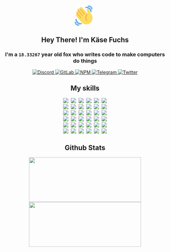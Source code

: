 <div><p align=center><img src=./resources/images/wave.gif width=64px height=64px></p><h2 align=center>Hey There! I'm Käse Fuchs</h2><h3 align=center>I'm a <code>18.33267</code> year old fox who writes code to make computers do things</h3><p align=center><a href=https://discord.com/users/507526681125322772><img alt=Discord src="https://img.shields.io/badge/Discord-5865F2?logo=discord&logoColor=white&style=flat-square#8fc6baf4e867607719535831024af503"> </a><a href=https://gitlab.com/kasefuchs><img alt=GitLab src="https://img.shields.io/badge/GitLab-330F63?logo=gitlab&logoColor=white&style=flat-square#8fc6baf4e867607719535831024af503"> </a><a href=https://npmjs.com/~kasefuchs><img alt=NPM src="https://img.shields.io/badge/NPM-CB3837?logo=npm&logoColor=white&style=flat-square#8fc6baf4e867607719535831024af503"> </a><a href=https://t.me/kasefuchs><img alt=Telegram src="https://img.shields.io/badge/Telegram-2CA5E0?logo=telegram&logoColor=white&style=flat-square#8fc6baf4e867607719535831024af503"> </a><a href=https://twitter.com/kasefuchs><img alt=Twitter src="https://img.shields.io/badge/Twitter-1DA1F2?logo=twitter&logoColor=white&style=flat-square#8fc6baf4e867607719535831024af503"></a></p><h2 align=center>My skills</h2><p align=center><a href=https://aws.amazon.com/ ><picture><source srcset="https://skillicons.dev/icons?i=aws&theme=dark#8fc6baf4e867607719535831024af503" media="(prefers-color-scheme: dark)"><source srcset="https://skillicons.dev/icons?i=aws&theme=light#8fc6baf4e867607719535831024af503" media="(prefers-color-scheme: light), (prefers-color-scheme: no-preference)"><img src="https://skillicons.dev/icons?i=aws&theme=light#8fc6baf4e867607719535831024af503"></picture></a>&nbsp;&nbsp;<a href=https://en.wikipedia.org/wiki/Bash_(Unix_shell)><picture><source srcset="https://skillicons.dev/icons?i=bash&theme=dark#8fc6baf4e867607719535831024af503" media="(prefers-color-scheme: dark)"><source srcset="https://skillicons.dev/icons?i=bash&theme=light#8fc6baf4e867607719535831024af503" media="(prefers-color-scheme: light), (prefers-color-scheme: no-preference)"><img src="https://skillicons.dev/icons?i=bash&theme=light#8fc6baf4e867607719535831024af503"></picture></a>&nbsp;&nbsp;<a href=https://discord.com/developers/docs><picture><source srcset="https://skillicons.dev/icons?i=bots&theme=dark#8fc6baf4e867607719535831024af503" media="(prefers-color-scheme: dark)"><source srcset="https://skillicons.dev/icons?i=bots&theme=light#8fc6baf4e867607719535831024af503" media="(prefers-color-scheme: light), (prefers-color-scheme: no-preference)"><img src="https://skillicons.dev/icons?i=bots&theme=light#8fc6baf4e867607719535831024af503"></picture></a>&nbsp;&nbsp;<a href=https://www.cloudflare.com/ ><picture><source srcset="https://skillicons.dev/icons?i=cloudflare&theme=dark#8fc6baf4e867607719535831024af503" media="(prefers-color-scheme: dark)"><source srcset="https://skillicons.dev/icons?i=cloudflare&theme=light#8fc6baf4e867607719535831024af503" media="(prefers-color-scheme: light), (prefers-color-scheme: no-preference)"><img src="https://skillicons.dev/icons?i=cloudflare&theme=light#8fc6baf4e867607719535831024af503"></picture></a>&nbsp;&nbsp;<a href=https://en.wikipedia.org/wiki/CSS><picture><source srcset="https://skillicons.dev/icons?i=css&theme=dark#8fc6baf4e867607719535831024af503" media="(prefers-color-scheme: dark)"><source srcset="https://skillicons.dev/icons?i=css&theme=light#8fc6baf4e867607719535831024af503" media="(prefers-color-scheme: light), (prefers-color-scheme: no-preference)"><img src="https://skillicons.dev/icons?i=css&theme=light#8fc6baf4e867607719535831024af503"></picture></a>&nbsp;&nbsp;<a href=https://www.docker.com/ ><picture><source srcset="https://skillicons.dev/icons?i=docker&theme=dark#8fc6baf4e867607719535831024af503" media="(prefers-color-scheme: dark)"><source srcset="https://skillicons.dev/icons?i=docker&theme=light#8fc6baf4e867607719535831024af503" media="(prefers-color-scheme: light), (prefers-color-scheme: no-preference)"><img src="https://skillicons.dev/icons?i=docker&theme=light#8fc6baf4e867607719535831024af503"></picture></a><br><a href=https://www.electronjs.org/ ><picture><source srcset="https://skillicons.dev/icons?i=electron&theme=dark#8fc6baf4e867607719535831024af503" media="(prefers-color-scheme: dark)"><source srcset="https://skillicons.dev/icons?i=electron&theme=light#8fc6baf4e867607719535831024af503" media="(prefers-color-scheme: light), (prefers-color-scheme: no-preference)"><img src="https://skillicons.dev/icons?i=electron&theme=light#8fc6baf4e867607719535831024af503"></picture></a>&nbsp;&nbsp;<a href=https://expressjs.com/ ><picture><source srcset="https://skillicons.dev/icons?i=express&theme=dark#8fc6baf4e867607719535831024af503" media="(prefers-color-scheme: dark)"><source srcset="https://skillicons.dev/icons?i=express&theme=light#8fc6baf4e867607719535831024af503" media="(prefers-color-scheme: light), (prefers-color-scheme: no-preference)"><img src="https://skillicons.dev/icons?i=express&theme=light#8fc6baf4e867607719535831024af503"></picture></a>&nbsp;&nbsp;<a href=https://www.figma.com/ ><picture><source srcset="https://skillicons.dev/icons?i=figma&theme=dark#8fc6baf4e867607719535831024af503" media="(prefers-color-scheme: dark)"><source srcset="https://skillicons.dev/icons?i=figma&theme=light#8fc6baf4e867607719535831024af503" media="(prefers-color-scheme: light), (prefers-color-scheme: no-preference)"><img src="https://skillicons.dev/icons?i=figma&theme=light#8fc6baf4e867607719535831024af503"></picture></a>&nbsp;&nbsp;<a href=https://firebase.google.com/ ><picture><source srcset="https://skillicons.dev/icons?i=firebase&theme=dark#8fc6baf4e867607719535831024af503" media="(prefers-color-scheme: dark)"><source srcset="https://skillicons.dev/icons?i=firebase&theme=light#8fc6baf4e867607719535831024af503" media="(prefers-color-scheme: light), (prefers-color-scheme: no-preference)"><img src="https://skillicons.dev/icons?i=firebase&theme=light#8fc6baf4e867607719535831024af503"></picture></a>&nbsp;&nbsp;<a href=https://flask.palletsprojects.com/ ><picture><source srcset="https://skillicons.dev/icons?i=flask&theme=dark#8fc6baf4e867607719535831024af503" media="(prefers-color-scheme: dark)"><source srcset="https://skillicons.dev/icons?i=flask&theme=light#8fc6baf4e867607719535831024af503" media="(prefers-color-scheme: light), (prefers-color-scheme: no-preference)"><img src="https://skillicons.dev/icons?i=flask&theme=light#8fc6baf4e867607719535831024af503"></picture></a>&nbsp;&nbsp;<a href=https://cloud.google.com/ ><picture><source srcset="https://skillicons.dev/icons?i=gcp&theme=dark#8fc6baf4e867607719535831024af503" media="(prefers-color-scheme: dark)"><source srcset="https://skillicons.dev/icons?i=gcp&theme=light#8fc6baf4e867607719535831024af503" media="(prefers-color-scheme: light), (prefers-color-scheme: no-preference)"><img src="https://skillicons.dev/icons?i=gcp&theme=light#8fc6baf4e867607719535831024af503"></picture></a><br><a href=https://git-scm.com/ ><picture><source srcset="https://skillicons.dev/icons?i=git&theme=dark#8fc6baf4e867607719535831024af503" media="(prefers-color-scheme: dark)"><source srcset="https://skillicons.dev/icons?i=git&theme=light#8fc6baf4e867607719535831024af503" media="(prefers-color-scheme: light), (prefers-color-scheme: no-preference)"><img src="https://skillicons.dev/icons?i=git&theme=light#8fc6baf4e867607719535831024af503"></picture></a>&nbsp;&nbsp;<a href=https://github.com/ ><picture><source srcset="https://skillicons.dev/icons?i=github&theme=dark#8fc6baf4e867607719535831024af503" media="(prefers-color-scheme: dark)"><source srcset="https://skillicons.dev/icons?i=github&theme=light#8fc6baf4e867607719535831024af503" media="(prefers-color-scheme: light), (prefers-color-scheme: no-preference)"><img src="https://skillicons.dev/icons?i=github&theme=light#8fc6baf4e867607719535831024af503"></picture></a>&nbsp;&nbsp;<a href=https://gitlab.com/ ><picture><source srcset="https://skillicons.dev/icons?i=gitlab&theme=dark#8fc6baf4e867607719535831024af503" media="(prefers-color-scheme: dark)"><source srcset="https://skillicons.dev/icons?i=gitlab&theme=light#8fc6baf4e867607719535831024af503" media="(prefers-color-scheme: light), (prefers-color-scheme: no-preference)"><img src="https://skillicons.dev/icons?i=gitlab&theme=light#8fc6baf4e867607719535831024af503"></picture></a>&nbsp;&nbsp;<a href=https://www.heroku.com/ ><picture><source srcset="https://skillicons.dev/icons?i=heroku&theme=dark#8fc6baf4e867607719535831024af503" media="(prefers-color-scheme: dark)"><source srcset="https://skillicons.dev/icons?i=heroku&theme=light#8fc6baf4e867607719535831024af503" media="(prefers-color-scheme: light), (prefers-color-scheme: no-preference)"><img src="https://skillicons.dev/icons?i=heroku&theme=light#8fc6baf4e867607719535831024af503"></picture></a>&nbsp;&nbsp;<a href=https://en.wikipedia.org/wiki/HTML><picture><source srcset="https://skillicons.dev/icons?i=html&theme=dark#8fc6baf4e867607719535831024af503" media="(prefers-color-scheme: dark)"><source srcset="https://skillicons.dev/icons?i=html&theme=light#8fc6baf4e867607719535831024af503" media="(prefers-color-scheme: light), (prefers-color-scheme: no-preference)"><img src="https://skillicons.dev/icons?i=html&theme=light#8fc6baf4e867607719535831024af503"></picture></a>&nbsp;&nbsp;<a href=https://en.wikipedia.org/wiki/JavaScript><picture><source srcset="https://skillicons.dev/icons?i=js&theme=dark#8fc6baf4e867607719535831024af503" media="(prefers-color-scheme: dark)"><source srcset="https://skillicons.dev/icons?i=js&theme=light#8fc6baf4e867607719535831024af503" media="(prefers-color-scheme: light), (prefers-color-scheme: no-preference)"><img src="https://skillicons.dev/icons?i=js&theme=light#8fc6baf4e867607719535831024af503"></picture></a><br><a href=https://en.wikipedia.org/wiki/Linux><picture><source srcset="https://skillicons.dev/icons?i=linux&theme=dark#8fc6baf4e867607719535831024af503" media="(prefers-color-scheme: dark)"><source srcset="https://skillicons.dev/icons?i=linux&theme=light#8fc6baf4e867607719535831024af503" media="(prefers-color-scheme: light), (prefers-color-scheme: no-preference)"><img src="https://skillicons.dev/icons?i=linux&theme=light#8fc6baf4e867607719535831024af503"></picture></a>&nbsp;&nbsp;<a href=https://mui.com/ ><picture><source srcset="https://skillicons.dev/icons?i=materialui&theme=dark#8fc6baf4e867607719535831024af503" media="(prefers-color-scheme: dark)"><source srcset="https://skillicons.dev/icons?i=materialui&theme=light#8fc6baf4e867607719535831024af503" media="(prefers-color-scheme: light), (prefers-color-scheme: no-preference)"><img src="https://skillicons.dev/icons?i=materialui&theme=light#8fc6baf4e867607719535831024af503"></picture></a>&nbsp;&nbsp;<a href=https://en.wikipedia.org/wiki/Markdown><picture><source srcset="https://skillicons.dev/icons?i=md&theme=dark#8fc6baf4e867607719535831024af503" media="(prefers-color-scheme: dark)"><source srcset="https://skillicons.dev/icons?i=md&theme=light#8fc6baf4e867607719535831024af503" media="(prefers-color-scheme: light), (prefers-color-scheme: no-preference)"><img src="https://skillicons.dev/icons?i=md&theme=light#8fc6baf4e867607719535831024af503"></picture></a>&nbsp;&nbsp;<a href=https://www.mongodb.com/ ><picture><source srcset="https://skillicons.dev/icons?i=mongodb&theme=dark#8fc6baf4e867607719535831024af503" media="(prefers-color-scheme: dark)"><source srcset="https://skillicons.dev/icons?i=mongodb&theme=light#8fc6baf4e867607719535831024af503" media="(prefers-color-scheme: light), (prefers-color-scheme: no-preference)"><img src="https://skillicons.dev/icons?i=mongodb&theme=light#8fc6baf4e867607719535831024af503"></picture></a>&nbsp;&nbsp;<a href=https://www.mysql.com/ ><picture><source srcset="https://skillicons.dev/icons?i=mysql&theme=dark#8fc6baf4e867607719535831024af503" media="(prefers-color-scheme: dark)"><source srcset="https://skillicons.dev/icons?i=mysql&theme=light#8fc6baf4e867607719535831024af503" media="(prefers-color-scheme: light), (prefers-color-scheme: no-preference)"><img src="https://skillicons.dev/icons?i=mysql&theme=light#8fc6baf4e867607719535831024af503"></picture></a>&nbsp;&nbsp;<a href=https://nextjs.org/ ><picture><source srcset="https://skillicons.dev/icons?i=nextjs&theme=dark#8fc6baf4e867607719535831024af503" media="(prefers-color-scheme: dark)"><source srcset="https://skillicons.dev/icons?i=nextjs&theme=light#8fc6baf4e867607719535831024af503" media="(prefers-color-scheme: light), (prefers-color-scheme: no-preference)"><img src="https://skillicons.dev/icons?i=nextjs&theme=light#8fc6baf4e867607719535831024af503"></picture></a><br><a href=https://nodejs.org/en/ ><picture><source srcset="https://skillicons.dev/icons?i=nodejs&theme=dark#8fc6baf4e867607719535831024af503" media="(prefers-color-scheme: dark)"><source srcset="https://skillicons.dev/icons?i=nodejs&theme=light#8fc6baf4e867607719535831024af503" media="(prefers-color-scheme: light), (prefers-color-scheme: no-preference)"><img src="https://skillicons.dev/icons?i=nodejs&theme=light#8fc6baf4e867607719535831024af503"></picture></a>&nbsp;&nbsp;<a href=https://www.postgresql.org/ ><picture><source srcset="https://skillicons.dev/icons?i=postgres&theme=dark#8fc6baf4e867607719535831024af503" media="(prefers-color-scheme: dark)"><source srcset="https://skillicons.dev/icons?i=postgres&theme=light#8fc6baf4e867607719535831024af503" media="(prefers-color-scheme: light), (prefers-color-scheme: no-preference)"><img src="https://skillicons.dev/icons?i=postgres&theme=light#8fc6baf4e867607719535831024af503"></picture></a>&nbsp;&nbsp;<a href=https://learn.microsoft.com/en-us/powershell/ ><picture><source srcset="https://skillicons.dev/icons?i=powershell&theme=dark#8fc6baf4e867607719535831024af503" media="(prefers-color-scheme: dark)"><source srcset="https://skillicons.dev/icons?i=powershell&theme=light#8fc6baf4e867607719535831024af503" media="(prefers-color-scheme: light), (prefers-color-scheme: no-preference)"><img src="https://skillicons.dev/icons?i=powershell&theme=light#8fc6baf4e867607719535831024af503"></picture></a>&nbsp;&nbsp;<a href=https://www.python.org/ ><picture><source srcset="https://skillicons.dev/icons?i=py&theme=dark#8fc6baf4e867607719535831024af503" media="(prefers-color-scheme: dark)"><source srcset="https://skillicons.dev/icons?i=py&theme=light#8fc6baf4e867607719535831024af503" media="(prefers-color-scheme: light), (prefers-color-scheme: no-preference)"><img src="https://skillicons.dev/icons?i=py&theme=light#8fc6baf4e867607719535831024af503"></picture></a>&nbsp;&nbsp;<a href=https://www.raspberrypi.org/ ><picture><source srcset="https://skillicons.dev/icons?i=raspberrypi&theme=dark#8fc6baf4e867607719535831024af503" media="(prefers-color-scheme: dark)"><source srcset="https://skillicons.dev/icons?i=raspberrypi&theme=light#8fc6baf4e867607719535831024af503" media="(prefers-color-scheme: light), (prefers-color-scheme: no-preference)"><img src="https://skillicons.dev/icons?i=raspberrypi&theme=light#8fc6baf4e867607719535831024af503"></picture></a>&nbsp;&nbsp;<a href=https://reactjs.org/ ><picture><source srcset="https://skillicons.dev/icons?i=react&theme=dark#8fc6baf4e867607719535831024af503" media="(prefers-color-scheme: dark)"><source srcset="https://skillicons.dev/icons?i=react&theme=light#8fc6baf4e867607719535831024af503" media="(prefers-color-scheme: light), (prefers-color-scheme: no-preference)"><img src="https://skillicons.dev/icons?i=react&theme=light#8fc6baf4e867607719535831024af503"></picture></a><br><a href=https://redux.js.org/ ><picture><source srcset="https://skillicons.dev/icons?i=redux&theme=dark#8fc6baf4e867607719535831024af503" media="(prefers-color-scheme: dark)"><source srcset="https://skillicons.dev/icons?i=redux&theme=light#8fc6baf4e867607719535831024af503" media="(prefers-color-scheme: light), (prefers-color-scheme: no-preference)"><img src="https://skillicons.dev/icons?i=redux&theme=light#8fc6baf4e867607719535831024af503"></picture></a>&nbsp;&nbsp;<a href=https://en.wikipedia.org/wiki/Regular_expression><picture><source srcset="https://skillicons.dev/icons?i=regex&theme=dark#8fc6baf4e867607719535831024af503" media="(prefers-color-scheme: dark)"><source srcset="https://skillicons.dev/icons?i=regex&theme=light#8fc6baf4e867607719535831024af503" media="(prefers-color-scheme: light), (prefers-color-scheme: no-preference)"><img src="https://skillicons.dev/icons?i=regex&theme=light#8fc6baf4e867607719535831024af503"></picture></a>&nbsp;&nbsp;<a href=https://en.wikipedia.org/wiki/Sass_(stylesheet_language)><picture><source srcset="https://skillicons.dev/icons?i=sass&theme=dark#8fc6baf4e867607719535831024af503" media="(prefers-color-scheme: dark)"><source srcset="https://skillicons.dev/icons?i=sass&theme=light#8fc6baf4e867607719535831024af503" media="(prefers-color-scheme: light), (prefers-color-scheme: no-preference)"><img src="https://skillicons.dev/icons?i=sass&theme=light#8fc6baf4e867607719535831024af503"></picture></a>&nbsp;&nbsp;<a href=https://www.typescriptlang.org/ ><picture><source srcset="https://skillicons.dev/icons?i=ts&theme=dark#8fc6baf4e867607719535831024af503" media="(prefers-color-scheme: dark)"><source srcset="https://skillicons.dev/icons?i=ts&theme=light#8fc6baf4e867607719535831024af503" media="(prefers-color-scheme: light), (prefers-color-scheme: no-preference)"><img src="https://skillicons.dev/icons?i=ts&theme=light#8fc6baf4e867607719535831024af503"></picture></a>&nbsp;&nbsp;<a href=https://unity.com/ ><picture><source srcset="https://skillicons.dev/icons?i=unity&theme=dark#8fc6baf4e867607719535831024af503" media="(prefers-color-scheme: dark)"><source srcset="https://skillicons.dev/icons?i=unity&theme=light#8fc6baf4e867607719535831024af503" media="(prefers-color-scheme: light), (prefers-color-scheme: no-preference)"><img src="https://skillicons.dev/icons?i=unity&theme=light#8fc6baf4e867607719535831024af503"></picture></a>&nbsp;&nbsp;<a href=https://workers.cloudflare.com/ ><picture><source srcset="https://skillicons.dev/icons?i=workers&theme=dark#8fc6baf4e867607719535831024af503" media="(prefers-color-scheme: dark)"><source srcset="https://skillicons.dev/icons?i=workers&theme=light#8fc6baf4e867607719535831024af503" media="(prefers-color-scheme: light), (prefers-color-scheme: no-preference)"><img src="https://skillicons.dev/icons?i=workers&theme=light#8fc6baf4e867607719535831024af503"></picture></a><br></p><h2 align=center>Github Stats</h2><p align=center><picture><source srcset="https://github-readme-stats-kasefuchs.vercel.app/api/?count_private=true&hide_border=true&hide_rank=true&line_height=20&hide_title=true&username=Kasefuchs&theme=dark#8fc6baf4e867607719535831024af503" media="(prefers-color-scheme: dark)"><source srcset="https://github-readme-stats-kasefuchs.vercel.app/api/?count_private=true&hide_border=true&hide_rank=true&line_height=20&hide_title=true&username=Kasefuchs&theme=light#8fc6baf4e867607719535831024af503" media="(prefers-color-scheme: light), (prefers-color-scheme: no-preference)"><img align=middle width=350 height=140 src="https://github-readme-stats-kasefuchs.vercel.app/api/?count_private=true&hide_border=true&hide_rank=true&line_height=20&hide_title=true&username=Kasefuchs&theme=light#8fc6baf4e867607719535831024af503"></picture><picture><source srcset="https://github-readme-stats-kasefuchs.vercel.app/api/top-langs/?count_private=true&hide_border=true&layout=compact&username=Kasefuchs&theme=dark#8fc6baf4e867607719535831024af503" media="(prefers-color-scheme: dark)"><source srcset="https://github-readme-stats-kasefuchs.vercel.app/api/top-langs/?count_private=true&hide_border=true&layout=compact&username=Kasefuchs&theme=light#8fc6baf4e867607719535831024af503" media="(prefers-color-scheme: light), (prefers-color-scheme: no-preference)"><img align=middle width=350 height=140 src="https://github-readme-stats-kasefuchs.vercel.app/api/top-langs/?count_private=true&hide_border=true&layout=compact&username=Kasefuchs&theme=light#8fc6baf4e867607719535831024af503"></picture></p><img src="https://hit.yhype.me/github/profile?user_id=64592097#8fc6baf4e867607719535831024af503" alt=""></div>